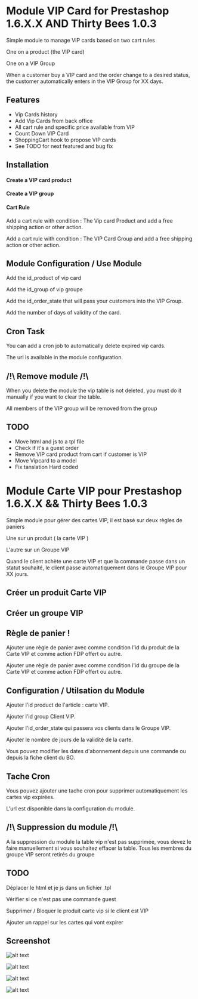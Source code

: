 # Module VIP Card for Prestashop 1.6.X.X AND Thirty Bees 1.0.3

Simple module to manage VIP cards based on two cart rules

One on a product (the VIP card)

One on a VIP Group

When a customer buy a VIP card and the order change to a desired status, the customer automatically enters in the VIP Group for XX days. 

## Features

- Vip Cards history
- Add Vip Cards from back office
- All cart rule and specific price available from VIP 
- Count Down VIP Card
- ShoppingCart hook to propose VIP cards
- See TODO for next featured and bug fix

## Installation

#### Create a VIP card product

#### Create a VIP group

#### Cart Rule

Add a cart rule with condition : The Vip card Product and add a free shipping action or other action.

Add a cart rule with condition : The VIP Card Group and add a free shipping action or other action.


## Module Configuration / Use Module

Add the id_product of vip card

Add the id_group of vip groupe

Add the id_order_state that will pass your customers into the VIP Group.

Add the number of days of validity of the card.

## Cron Task

You can add a cron job to automatically delete expired vip cards.

The url is available in the module configuration.


## /!\ Remove module /!\

When you delete the module the vip table is not deleted, you must do it manually if you want to clear the table. 

All members of the VIP group will be removed from the group

## TODO 

- Move html and js to a tpl file
- Check if it's a guest order
- Remove VIP card product from cart if customer is VIP
- Move Vipcard to a model
- Fix tanslation Hard coded

# Module Carte VIP pour Prestashop 1.6.X.X && Thirty Bees 1.0.3

Simple module pour gérer des cartes VIP, il est basé sur deux règles de paniers

Une sur un produit ( la carte VIP )

L'autre sur un Groupe VIP

Quand le client achète une carte VIP et que la commande passe dans un statut souhaité, le client passe automatiquement dans le Groupe VIP pour XX jours. 


## Créer un produit Carte VIP

## Créer un groupe VIP

## Règle de panier !

Ajouter une règle de panier avec comme condition l'id du produit de la Carte VIP et comme action FDP offert ou autre.

Ajouter une règle de panier avec comme condition l'id du groupe de la Carte VIP et comme action FDP offert ou autre. 


## Configuration / Utilsation du Module

Ajouter l'id product de l'article : carte VIP.

Ajouter l'id group Client VIP.

Ajouter l'id_order_state qui passera vos clients dans le Groupe VIP.

Ajouter le nombre de jours de la validité de la carte. 

Vous pouvez modifier les dates d'abonnement depuis une commande ou depuis la fiche client du BO.

## Tache Cron

Vous pouvez ajouter une tache cron pour supprimer automatiquement les cartes vip expirées.

L'url est disponible dans la configuration du module.


## /!\ Suppression du module /!\

A la suppression du module la table vip n'est pas supprimée, vous devez le faire manuellement si vous souhaitez effacer la table.
Tous les membres du groupe VIP seront retirés du groupe

## TODO 

Déplacer le html et je js dans un fichier .tpl

Vérifier si ce n'est pas une commande guest

Supprimer / Bloquer le produit carte vip si le client est VIP

Ajouter un rappel sur les cartes qui vont expirer

## Screenshot

![alt text](https://www.okom3pom.com/dev-modules/image/okom_vip/okom_vip_mon_compte.png)


![alt text](https://www.okom3pom.com/dev-modules/image/okom_vip/okom_vip_front_controller.png)


![alt text](https://www.okom3pom.com/dev-modules/image/okom_vip/okom_vip_config_module.png)


![alt text](https://www.okom3pom.com/dev-modules/image/okom_vip/okom_vip_admin_order-controller.png)